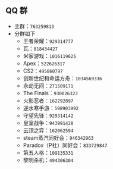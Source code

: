 ## QQ 群
- 主群：`763259813`  
- 分群如下  
    - 王者荣耀：`929314777`  
    - 瓦：`818434427`  
    - 米家游戏：`1016119625`  
    - Apex：`522626317`  
    - CS2：`495860797`  
    - 创新世纪和命运方舟：`1034569336`  
    - 永劫无间：`271509171`  
    - The Finals：`930026323`  
    - 火影忍者：`162292897`  
    - 逆水寒手游：`598903992`  
    - 守望先锋：`929314142`  
    - 皇室战争：`943991428`  
    - 云顶之弈：`162062594`  
    - steam蒸汽同好会：`946342963`  
    - Paradox（P社）同好会：`833729847`  
    - 第五人格：`109135331`  
    - 黎明杀机：`494306304`  